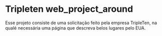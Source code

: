 # Tripleten web_project_around

Esse projeto consiste de uma solicitação feito pela empresa TripleTen, na qualé necessária uma página que descreva belos lugares pelo EUA.
